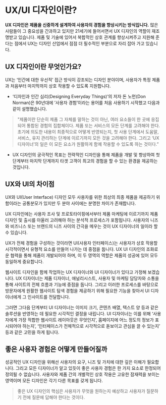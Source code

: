 # UX/UI 디자인이란?

**UX 디자인은 제품을 신중하게 설계하여 사용자의 경험을 향상시키는 방식입니다.** 많은 사람들이 그 중요성을 간과하고 있지만 21세기에 들어서면서 UX 디자인의 역할이 재조명받고 있습니다. 제품 및 기술에 있어서 복합적인 상호 관계를 향상시켜주고 지원해 준다는 점에서 UX는 디자인 산업에서 점점 더 필수적인 부분으로 자리 잡아 가고 있습니다.

## UX 디자인이란 무엇인가요?

UX는 ‘인간에 대한 우선적’ 접근 방식이 강조되는 디자인 분야이며, 사용자가 특정 제품과 처음부터 마지막까지 상호 작용할 수 있도록 지원합니다.

- ‘디자인과 인간 심리(Designing Everyday Things)’의 저자 돈 노먼(Don Norman)은 90년대에 ’사용자 경험’이라는 용어를 처음 사용하기 시작했고 다음과 같이 설명했습니다.


> "제품이란 단순히 제품 그 자체를 말하는 것이 아닌, 여러 요소들이 한 곳에 응집되어 통합된 경험의 집합체이다. 제품 또는 서비스의 모든 단계를 고려해야 한다. 초기에 의도한 내용이 최종적으로 어떻게 반영되는지, 첫 사용 단계에서 도움말, 서비스, 유지 관리하는 단계에 이르기까지 모든 것을 고려해야 한다. 그리고 ‘UX 디자이너’의 일은 이 모든 요소가 원활하게 함께 작용할 수 있도록 하는 것이다.”


- UX 디자인의 궁극적인 목표는 전략적인 디자인을 통해 제품을 개발 및 향상하여 첫 단계부터 마지막 단계까지 타겟 고객이 최고의 경험을 할 수 있는 환경을 제공하는 것입니다.

## UX와 UI의 차이점

UX와 UI(User Interface) 디자인 모두 사용자를 위한 최상의 최종 제품을 제공하기 위함이라는 공통분모가 있지만 두 분야 사이에는 분명한 차이가 존재합니다.

UX 디자인에는 사용자 조사 및 프로토타이핑에서부터 제품 마케팅에 이르기까지 제품 디자인 및 출시를 아울러 고려해야 하는 분석적 프로세스가 포함됩니다. 사용자의 니즈와 비즈니스 또는 브랜드의 니즈 사이의 간극을 메우는 것이 UX 디자이너의 일이라 할 수 있습니다.

UX가 전체 경험을 구성하는 것이라면 UI(사용자 인터페이스)는 사용자가 상호 작용할 시각적이면서 유형적 요소를 만들어 나가는 데 중점을 둡니다. UX UI 디자인의 조화로운 협력을 통해 제품이 개발되어야 하며, 이 두 영역의 역할은 제품의 성공에 있어 모두 동일하게 중요합니다.

웹사이트 디자인을 함께 작업하는 UX 디자이너와 UI 디자이너가 있다고 가정해 보겠습니다. UX 디자이너는 제품 디자이너, 애널리시스트, 사용자 및 마케팅 담당자와 소통을 통해 사이트의 전체 흐름과 기능에 중점을 둡니다. 그리고 이러한 프로세스를 바탕으로 방문자에게 원활한 웹사이트 탐색 경험을 제공하기 위해 필요한 기능을 찾아서 UI 디자이너에게 그 인사이트를 전달합니다.

그러면 그다음 단계부터 UI 디자이너는 이미지 크기, 콘텐츠 배열, 텍스트 양 등과 같은 솔루션을 반영하는 데 필요한 시각적인 결정을 내립니다. UI 디자이너는 이를 위해 ‘사용자에게 가장 적합한 웹사이트 레이아웃은 무엇인지’, 홈페이지에 어느 정도의 정보가 표시되어야 하는지’, ‘인터페이스가 전체적으로 시각적으로 돋보이고 관심을 끌 수 있는지’ 등과 같은 고민을 하게 됩니다.

## 좋은 사용자 경험은 어떻게 만들어질까

성공적인 UX 디자인을 위해선 사용자의 요구, 니즈 및 가치에 대한 깊은 이해가 필요합니다. 그리고 모든 디자이너가 알고 있듯이 좋은 사용자 경험은 한 가지 요소로 한정되어 정의될 수 없습니다. 사용자와 제품 간의 개별적인 상호 작용은 고유한 잠재력을 보이는 영역이며 모든 디자인은 각기 다른 목표를 갖게 됩니다.

>  좋은 UX 디자인의 핵심은 사용자가 무엇을 원하는지 예상하고 사용자가 질문하기 전에 질문에 답해야 한다는 것이다.